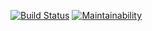 [![Build Status](https://travis-ci.org/euhoo/tag.svg?branch=master)](https://travis-ci.org/euhoo/tag)  [![Maintainability](https://api.codeclimate.com/v1/badges/30362ff160d90990a52b/maintainability)](https://codeclimate.com/github/euhoo/tag/maintainability)  

